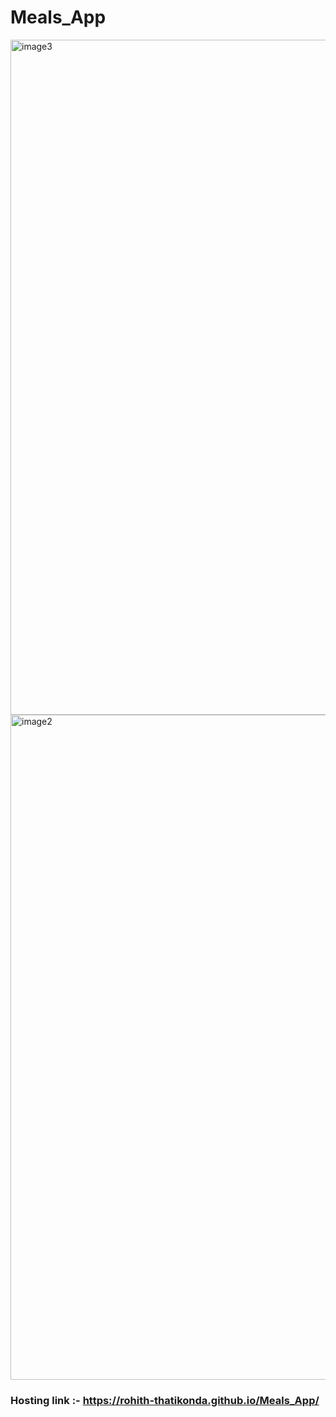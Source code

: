 
# Meals_App

<img width="1080" alt="image3" src="https://user-images.githubusercontent.com/110377660/234666599-58e81710-5216-453f-8995-d2891cda2807.png">
<img width="1064" alt="image2" src="https://user-images.githubusercontent.com/110377660/234666621-2c85be4c-4a3d-40cb-9b1b-442e8023038e.png">

### Hosting link :- https://rohith-thatikonda.github.io/Meals_App/
